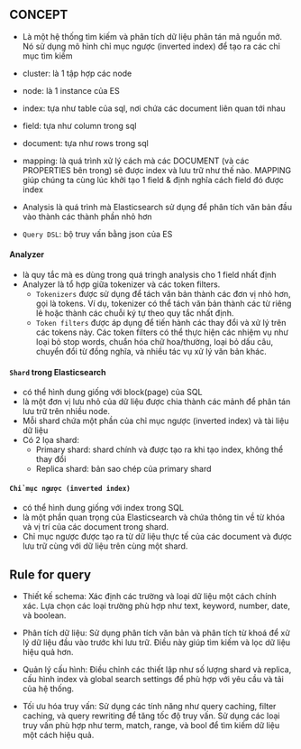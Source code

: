 ## CONCEPT

- Là một hệ thống tìm kiếm và phân tích dữ liệu phân tán mã nguồn mở. Nó sử dụng mô hình chỉ mục ngược (inverted index)
  để tạo ra các chỉ mục tìm kiếm


- cluster: là 1 tập hợp các node
- node: là 1 instance của ES
- index: tựa như table của sql, nơi chứa các document liên quan tới nhau
- field: tựa như column trong sql
- document: tựa như rows trong sql
- mapping: là quá trình xử lý cách mà các DOCUMENT (và các PROPERTIES bên trong) sẽ được index và lưu trữ như thế nào.
  MAPPING giúp chúng ta cùng lúc khởi tạo 1 field & định nghĩa cách field đó được index
- Analysis là quá trình mà Elasticsearch sử dụng để phân tích văn bản đầu vào thành các thành phần nhỏ hơn
- `Query DSL`: bộ truy vấn bằng json của ES

#### Analyzer

- là quy tắc mà es dùng trong quá tringh analysis cho 1 field nhất định
- Analyzer là tổ hợp giữa tokenizer và các token filters.
    - `Tokenizers` được sử dụng để tách văn bản thành các đơn vị nhỏ hơn, gọi là tokens. Ví dụ, tokenizer có thể tách
      văn
      bản thành các từ riêng lẻ hoặc thành các chuỗi ký tự theo quy tắc nhất định.
    - `Token filters` được áp dụng để tiến hành các thay đổi và xử lý trên các tokens này. Các token filters có thể thực
      hiện các nhiệm vụ như loại bỏ stop words, chuẩn hóa chữ hoa/thường, loại bỏ dấu câu, chuyển đổi từ đồng nghĩa, và
      nhiều tác vụ xử lý văn bản khác.

#### `Shard` trong Elasticsearch

- có thể hình dung giống với block(page) của SQL
- là một đơn vị lưu nhỏ của dữ liệu được chia thành các mảnh để phân tán lưu trữ trên nhiều node.
- Mỗi shard chứa một phần của chỉ mục ngược (inverted index) và tài liệu dữ liệu
- Có 2 lọa shard:
    - Primary shard: shard chính và được tạo ra khi tạo index, không thể thay đổi
    - Replica shard: bản sao chép của primary shard

#### `Chỉ mục ngược (inverted index)`

- có thể hình dung giống với index trong SQL
- là một phần quan trọng của Elasticsearch và chứa thông tin về từ khóa và vị trí của các document trong shard.
- Chỉ mục ngược được tạo ra từ dữ liệu thực tế của các document và được lưu trữ cùng với dữ liệu trên cùng một shard.

## Rule for query

- Thiết kế schema: Xác định các trường và loại dữ liệu một cách chính xác. Lựa chọn các loại trường phù hợp như text,
  keyword, number, date, và boolean.

- Phân tích dữ liệu: Sử dụng phân tích văn bản và phân tích từ khoá để xử lý dữ liệu đầu vào trước khi lưu trữ. Điều này
  giúp tìm kiếm và lọc dữ liệu hiệu quả hơn.

- Quản lý cấu hình: Điều chỉnh các thiết lập như số lượng shard và replica, cấu hình index và global search settings để
  phù hợp với yêu cầu và tải của hệ thống.

- Tối ưu hóa truy vấn: Sử dụng các tính năng như query caching, filter caching, và query rewriting để tăng tốc độ truy
  vấn. Sử dụng các loại truy vấn phù hợp như term, match, range, và bool để tìm kiếm dữ liệu một cách hiệu quả.